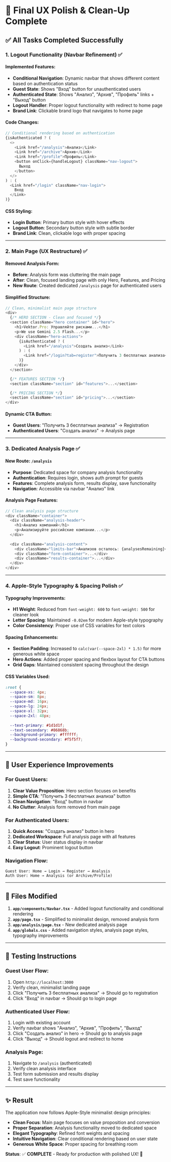 # 🎨 Final UX Polish & Clean-Up Complete

## ✅ **All Tasks Completed Successfully**

### **1. Logout Functionality (Navbar Refinement)** ✅

#### **Implemented Features:**
- **Conditional Navigation**: Dynamic navbar that shows different content based on authentication status
- **Guest State**: Shows "Вход" button for unauthenticated users
- **Authenticated State**: Shows "Анализ", "Архив", "Профиль" links + "Выход" button
- **Logout Handler**: Proper logout functionality with redirect to home page
- **Brand Link**: Clickable brand logo that navigates to home page

#### **Code Changes:**
```typescript
// Conditional rendering based on authentication
{isAuthenticated ? (
  <>
    <Link href="/analysis">Анализ</Link>
    <Link href="/archive">Архив</Link>
    <Link href="/profile">Профиль</Link>
    <button onClick={handleLogout} className="nav-logout">
      Выход
    </button>
  </>
) : (
  <Link href="/login" className="nav-login">
    Вход
  </Link>
)}
```

#### **CSS Styling:**
- **Login Button**: Primary button style with hover effects
- **Logout Button**: Secondary button style with subtle border
- **Brand Link**: Clean, clickable logo with proper spacing

---

### **2. Main Page (UX Restructure)** ✅

#### **Removed Analysis Form:**
- **Before**: Analysis form was cluttering the main page
- **After**: Clean, focused landing page with only Hero, Features, and Pricing
- **New Route**: Created dedicated `/analysis` page for authenticated users

#### **Simplified Structure:**
```typescript
// Clean, minimalist main page structure
<div>
  {/* HERO SECTION - Clean and focused */}
  <section className="hero container" id="hero">
    <h1>Vektor.Pro: Управляйте рисками...</h1>
    <p>We use Gemini 2.5 Flash...</p>
    <div className="hero-actions">
      {isAuthenticated ? (
        <Link href="/analysis">Создать анализ</Link>
      ) : (
        <Link href="/login?tab=register">Получить 3 бесплатных анализа</Link>
      )}
    </div>
  </section>

  {/* FEATURES SECTION */}
  <section className="section" id="features">...</section>

  {/* PRICING SECTION */}
  <section className="section" id="pricing">...</section>
</div>
```

#### **Dynamic CTA Button:**
- **Guest Users**: "Получить 3 бесплатных анализа" → Registration
- **Authenticated Users**: "Создать анализ" → Analysis page

---

### **3. Dedicated Analysis Page** ✅

#### **New Route**: `/analysis`
- **Purpose**: Dedicated space for company analysis functionality
- **Authentication**: Requires login, shows auth prompt for guests
- **Features**: Complete analysis form, results display, save functionality
- **Navigation**: Accessible via navbar "Анализ" link

#### **Analysis Page Features:**
```typescript
// Clean analysis page structure
<div className="container">
  <div className="analysis-header">
    <h1>Анализ компаний</h1>
    <p>Анализируйте российские компании...</p>
  </div>
  
  <div className="analysis-content">
    <div className="limits-bar">Анализов осталось: {analysesRemaining}</div>
    <div className="form-container">...</div>
    <div className="results-container">...</div>
  </div>
</div>
```

---

### **4. Apple-Style Typography & Spacing Polish** ✅

#### **Typography Improvements:**
- **H1 Weight**: Reduced from `font-weight: 600` to `font-weight: 500` for cleaner look
- **Letter Spacing**: Maintained `-0.02em` for modern Apple-style typography
- **Color Consistency**: Proper use of CSS variables for text colors

#### **Spacing Enhancements:**
- **Section Padding**: Increased to `calc(var(--space-2xl) * 1.5)` for more generous white space
- **Hero Actions**: Added proper spacing and flexbox layout for CTA buttons
- **Grid Gaps**: Maintained consistent spacing throughout the design

#### **CSS Variables Used:**
```css
:root {
  --space-xs: 4px;
  --space-sm: 8px;
  --space-md: 16px;
  --space-lg: 24px;
  --space-xl: 32px;
  --space-2xl: 48px;
  
  --text-primary: #1d1d1f;
  --text-secondary: #86868b;
  --background-primary: #ffffff;
  --background-secondary: #f5f5f7;
}
```

---

## 🎯 **User Experience Improvements**

### **For Guest Users:**
1. **Clear Value Proposition**: Hero section focuses on benefits
2. **Simple CTA**: "Получить 3 бесплатных анализа" button
3. **Clean Navigation**: "Вход" button in navbar
4. **No Clutter**: Analysis form removed from main page

### **For Authenticated Users:**
1. **Quick Access**: "Создать анализ" button in hero
2. **Dedicated Workspace**: Full analysis page with all features
3. **Clear Status**: User status display in navbar
4. **Easy Logout**: Prominent logout button

### **Navigation Flow:**
```
Guest User: Home → Login → Register → Analysis
Auth User: Home → Analysis (or Archive/Profile)
```

---

## 📁 **Files Modified**

1. **`app/components/Navbar.tsx`** - Added logout functionality and conditional rendering
2. **`app/page.tsx`** - Simplified to minimalist design, removed analysis form
3. **`app/analysis/page.tsx`** - New dedicated analysis page
4. **`app/globals.css`** - Added navigation styles, analysis page styles, typography improvements

---

## 🚀 **Testing Instructions**

### **Guest User Flow:**
1. Open `http://localhost:3000`
2. Verify clean, minimalist landing page
3. Click "Получить 3 бесплатных анализа" → Should go to registration
4. Click "Вход" in navbar → Should go to login page

### **Authenticated User Flow:**
1. Login with existing account
2. Verify navbar shows "Анализ", "Архив", "Профиль", "Выход"
3. Click "Создать анализ" in hero → Should go to analysis page
4. Click "Выход" → Should logout and redirect to home

### **Analysis Page:**
1. Navigate to `/analysis` (authenticated)
2. Verify clean analysis interface
3. Test form submission and results display
4. Test save functionality

---

## ✨ **Result**

The application now follows Apple-Style minimalist design principles:

- **Clean Focus**: Main page focuses on value proposition and conversion
- **Proper Separation**: Analysis functionality moved to dedicated space
- **Elegant Typography**: Refined font weights and spacing
- **Intuitive Navigation**: Clear conditional rendering based on user state
- **Generous White Space**: Proper spacing for breathing room

**Status**: ✅ **COMPLETE** - Ready for production with polished UX! 🎉





































